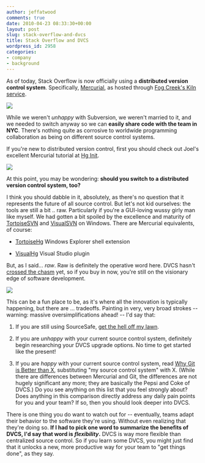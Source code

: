 ```yaml
---
author: jeffatwood
comments: true
date: 2010-04-23 08:33:30+00:00
layout: post
slug: stack-overflow-and-dvcs
title: Stack Overflow and DVCS
wordpress_id: 2958
categories:
- company
- background
---
```



As of today, Stack Overflow is now officially using a **distributed version control system**. Specifically, [Mercurial](http://mercurial.selenic.com/), as hosted through [Fog Creek's Kiln service](http://www.fogcreek.com/kiln/).



[![](/blog/images/2010-04-23-stack-overflow-and-dvcs/kiln-logo.gif)](http://www.fogcreek.com/kiln/)



While we weren't _unhappy_ with Subversion, we weren't married to it, and we needed to switch anyway so we can **easily share code with the team in NYC**. There's nothing quite as corrosive to worldwide programming collaboration as being on different source control systems.



If you're new to distributed version control, first you should check out Joel's excellent Mercurial tutorial at [Hg Init](http://hginit.com/).



[![](/blog/images/2010-04-23-stack-overflow-and-dvcs/hg-init-logo.png)](http://hginit.com/)



At this point, you may be wondering: **should you switch to a distributed version control system, too?**



I think you should dabble in it, absolutely, as there's no question that it represents the future of all source control. But let's not kid ourselves: the tools are still a bit .. raw. Particularly if you're a GUI-loving wussy girly man like myself. We had gotten a bit spoiled by the excellence and maturity of [TortoiseSVN](http://tortoisesvn.tigris.org/) and [VisualSVN](http://www.visualsvn.com/) on Windows. There are Mercurial equivalents, of course:







  * [TortoiseHg](http://tortoisehg.bitbucket.org/) Windows Explorer shell extension

  * [VisualHg](http://visualhg.codeplex.com/) Visual Studio plugin




But, as I said... _raw_. Raw is definitely the operative word here. DVCS hasn't [crossed the chasm](http://en.wikipedia.org/wiki/Crossing_the_Chasm) yet, so if you buy in now, you're still on the visionary edge of software development. 



[![](/blog/images/2010-04-23-stack-overflow-and-dvcs/crossing-the-chasm.png)](http://en.wikipedia.org/wiki/Crossing_the_Chasm)



This can be a fun place to be, as it's where all the innovation is typically happening, but there are ... tradeoffs. Painting in very, very broad strokes -- warning: massive oversimplifications ahead! -- I'd say that:







  1. If you are still using SourceSafe, [get the hell off my lawn](http://www.codinghorror.com/blog/2006/08/source-control-anything-but-sourcesafe.html).

  2. If you are _unhappy_ with your current source control system, definitely begin researching your DVCS upgrade options. No time to get started like the present!

  3. If you are _happy_ with your current source control system, read [Why Git is Better than X](http://whygitisbetterthanx.com/), substituting "my source control system" with X. (While there are differences between Mercurial and Git, the differences are not hugely significant any more; they are basically the Pepsi and Coke of DVCS.) Do you see anything on this list that you feel strongly about? Does anything in this comparison directly address any daily pain points for you and your team? If so, then you should look deeper into DVCS.




There is one thing you do want to watch out for -- eventually, teams adapt their behavior to the software they're using. Without even realizing that they're doing so. **If I had to pick one word to summarize the benefits of DVCS, I'd say that word is _flexibility_.** DVCS is way more flexible than centralized source control. So if you learn some DVCS, you might just find that it unlocks a new, more productive way for your team to "get things done", as they say.

